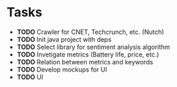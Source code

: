 # Tasks

- **TODO** Crawler for CNET, Techcrunch, etc. (Nutch)
- **TODO** Init java project with deps
- **TODO** Select library for sentiment analysis algorithm
- **TODO** Invetigate metrics (Battery life, price, etc.)
- **TODO** Relation between metrics and keywords
- **TODO** Develop mockups for UI
- **TODO** UI

